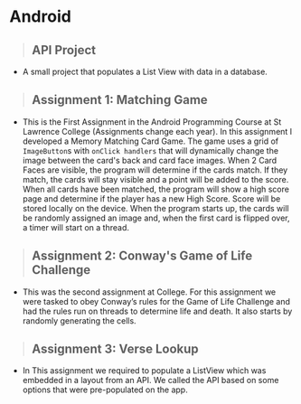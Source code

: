 # Android

> ## API Project
- A small project that populates a List View with data in a database.
> ## Assignment 1: Matching Game
- This is the First Assignment in the Android Programming Course at St Lawrence College (Assignments change each year). In this assignment I developed a Memory Matching Card Game.  The game uses a grid of `ImageButton`s with `onClick handlers` that will dynamically change the image between the card's back and card face images. When 2 Card Faces are visible, the program will determine if the cards match.  If they match, the cards will stay visible and a point will be added to the score.  When all cards have been matched, the program will show a high score page and determine if the player has a new High Score.  Score will be stored locally on the device.  When the program starts up, the cards will be randomly assigned an image and, when the first card is flipped over, a timer will start on a thread.
> ## Assignment 2: Conway's Game of Life Challenge
- This was the second assignment at College.  For this assignment we were tasked to obey Conway’s rules for the Game of Life Challenge and had the rules run on threads to determine life and death.  It also starts by randomly generating the cells.
> ## Assignment 3: Verse Lookup
-  In This assignment we required to populate a ListView which was embedded in a layout from an API.  We called the API based on some options that were pre-populated on the app.
